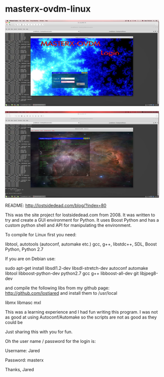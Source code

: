 # masterx-ovdm-linux

![ScreenShot](https://github.com/lostjared/masterx-ovdm-linux/blob/master/screenshot2.jpg?raw=true "screenshot")

![ScreenShot](https://github.com/lostjared/masterx-ovdm-linux/blob/master/screenshot.jpg?raw=true "shell")


README: 
http://lostsidedead.com/blog/?index=80

This was the site project for lostsidedead.com from 2008. It was written
to try and create a GUI environment for Python. It uses Boost Python and has
a custom python shell and API for manipulating the environment. 


To compile for Linux first you need:

libtool, autotools (autoconf, automake etc.)
gcc, g++, libstdc++, SDL, Boost Python, Python 2.7 

If you are on Debian use:

sudo apt-get install libsdl1.2-dev libsdl-stretch-dev autoconf automake libtool libboost-python-dev python2.7 gcc g++ libboost-all-dev git libjpeg8-dev

and compile the following libs from my github page: http://github.com/lostjared
and install them to /usr/local


libmx 
libmasc
mxl


This was a learning experience and I had fun writing this program.
I was not as good at using Autoconf/Automake so the scripts are not as good as they could be

Just sharing this with you for fun.

Oh the user name / password for the login is:

Username: Jared

Password: masterx


Thanks,
	Jared  


